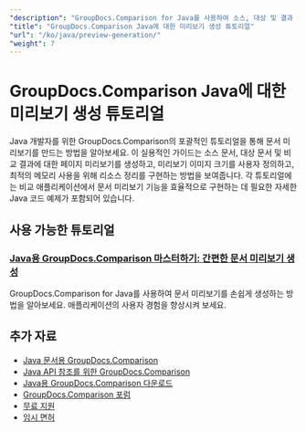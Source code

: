 ```yaml
---
"description": "GroupDocs.Comparison for Java를 사용하여 소스, 대상 및 결과 문서에 대한 페이지 미리보기를 생성하는 단계별 자습서입니다."
"title": "GroupDocs.Comparison Java에 대한 미리보기 생성 튜토리얼"
"url": "/ko/java/preview-generation/"
"weight": 7
---
```


# GroupDocs.Comparison Java에 대한 미리보기 생성 튜토리얼

Java 개발자를 위한 GroupDocs.Comparison의 포괄적인 튜토리얼을 통해 문서 미리보기를 만드는 방법을 알아보세요. 이 실용적인 가이드는 소스 문서, 대상 문서 및 비교 결과에 대한 페이지 미리보기를 생성하고, 미리보기 이미지 크기를 사용자 정의하고, 최적의 메모리 사용을 위해 리소스 정리를 구현하는 방법을 보여줍니다. 각 튜토리얼에는 비교 애플리케이션에서 문서 미리보기 기능을 효율적으로 구현하는 데 필요한 자세한 Java 코드 예제가 포함되어 있습니다.

## 사용 가능한 튜토리얼

### [Java용 GroupDocs.Comparison 마스터하기: 간편한 문서 미리보기 생성](./groupdocs-comparison-java-generate-previews/)
GroupDocs.Comparison for Java를 사용하여 문서 미리보기를 손쉽게 생성하는 방법을 알아보세요. 애플리케이션의 사용자 경험을 향상시켜 보세요.

## 추가 자료

- [Java 문서용 GroupDocs.Comparison](https://docs.groupdocs.com/comparison/java/)
- [Java API 참조를 위한 GroupDocs.Comparison](https://reference.groupdocs.com/comparison/java/)
- [Java용 GroupDocs.Comparison 다운로드](https://releases.groupdocs.com/comparison/java/)
- [GroupDocs.Comparison 포럼](https://forum.groupdocs.com/c/comparison)
- [무료 지원](https://forum.groupdocs.com/)
- [임시 면허](https://purchase.groupdocs.com/temporary-license/)